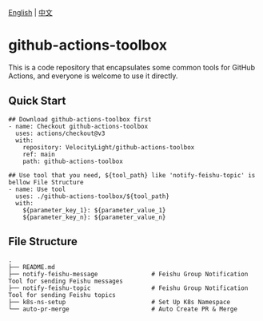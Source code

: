 [English](README.md) | [中文](README_zh.md)

# github-actions-toolbox
This is a code repository that encapsulates some common tools for GitHub Actions, and everyone is welcome to use it directly.

## Quick Start
```
## Download github-actions-toolbox first
- name: Checkout github-actions-toolbox
  uses: actions/checkout@v3
  with:
    repository: VelocityLight/github-actions-toolbox
    ref: main
    path: github-actions-toolbox

## Use tool that you need, ${tool_path} like 'notify-feishu-topic' is bellow File Structure
- name: Use tool
  uses: ./github-actions-toolbox/${tool_path}
  with:
    ${parameter_key_1}: ${parameter_value_1}
    ${parameter_key_n}: ${parameter_value_n}
```

## File Structure
```
.
├── README.md
├── notify-feishu-message               # Feishu Group Notification Tool for sending Feishu messages
├── notify-feishu-topic                 # Feishu Group Notification Tool for sending Feishu topics
├── k8s-ns-setup                        # Set Up K8s Namespace
└── auto-pr-merge                       # Auto Create PR & Merge
```
